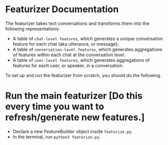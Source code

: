 # Featurizer Documentation

The featurizer takes text conversations and transforms them into the following representations:

- A table of `chat-level features`, which generates a unique conversation feature for each chat (aka utterance, or message);
- A table of `conversation-level features`, which generates aggregations of features within each chat at the conversation level.
- A table of `user-level features`, which generates aggregations of features for each user, or speaker, in a conversation.

To set up and run the featurizer from scratch, you should do the following.

# Run the main featurizer [Do this every time you want to refresh/generate new features.]
- Declare a new FeatureBuilder object inside `featurize.py`.
- In the terminal, run `python3 featurize.py`.

